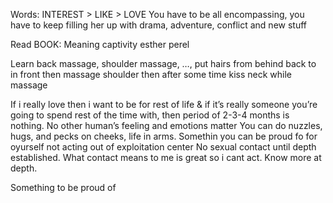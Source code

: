 Words: INTEREST > LIKE > LOVE
You have to be all encompassing, you have to keep filling her up with drama, adventure, conflict and new stuff

Read BOOK: Meaning captivity esther perel

Learn back massage, shoulder massage, …, put hairs from behind back to in front then massage shoulder then after some time kiss neck while massage























If i really love then i want to be for rest of life & if it’s really someone you’re going to spend rest of the time with, then period of 2-3-4 months is nothing. No other human’s feeling and emotions matter
You can do nuzzles, hugs, and pecks on cheeks, life in arms.
Somethin you can be proud fo for oyurself not acting out of exploitation center
No sexual contact until depth established.
What contact means to me is great so i cant act. Know more at depth. 

Something to be proud of

